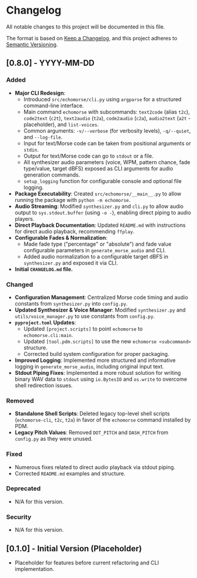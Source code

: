 # Changelog

All notable changes to this project will be documented in this file.

The format is based on [Keep a Changelog](https://keepachangelog.com/en/1.0.0/),
and this project adheres to [Semantic Versioning](https://semver.org/spec/v2.0.0.html).

## [0.8.0] - YYYY-MM-DD

### Added
- **Major CLI Redesign**:
    - Introduced `src/echomorse/cli.py` using `argparse` for a structured command-line interface.
    - Main command `echomorse` with subcommands: `text2code` (alias `t2c`), `code2text` (`c2t`), `text2audio` (`t2a`), `code2audio` (`c2a`), `audio2text` (`a2t` - placeholder), and `list-voices`.
    - Common arguments: `-v/--verbose` (for verbosity levels), `-q/--quiet`, and `--log-file`.
    - Input for text/Morse code can be taken from positional arguments or `stdin`.
    - Output for text/Morse code can go to `stdout` or a file.
    - All synthesizer audio parameters (voice, WPM, pattern chance, fade type/value, target dBFS) exposed as CLI arguments for audio generation commands.
    - `setup_logging` function for configurable console and optional file logging.
- **Package Executability**: Created `src/echomorse/__main__.py` to allow running the package with `python -m echomorse`.
- **Audio Streaming**: Modified `synthesizer.py` and `cli.py` to allow audio output to `sys.stdout.buffer` (using `-o -`), enabling direct piping to audio players.
- **Direct Playback Documentation**: Updated `README.md` with instructions for direct audio playback, recommending `ffplay`.
- **Configurable Fades & Normalization**:
    - Made fade type ("percentage" or "absolute") and fade value configurable parameters in `generate_morse_audio` and CLI.
    - Added audio normalization to a configurable target dBFS in `synthesizer.py` and exposed it via CLI.
- **Initial `CHANGELOG.md` file.**

### Changed
- **Configuration Management**: Centralized Morse code timing and audio constants from `synthesizer.py` into `config.py`.
- **Updated Synthesizer & Voice Manager**: Modified `synthesizer.py` and `utils/voice_manager.py` to use constants from `config.py`.
- **`pyproject.toml` Updates**:
    - Updated `[project.scripts]` to point `echomorse` to `echomorse.cli:main`.
    - Updated `[tool.pdm.scripts]` to use the new `echomorse <subcommand>` structure.
    - Corrected build system configuration for proper packaging.
- **Improved Logging**: Implemented more structured and informative logging in `generate_morse_audio`, including original input text.
- **Stdout Piping Fixes**: Implemented a more robust solution for writing binary WAV data to `stdout` using `io.BytesIO` and `os.write` to overcome shell redirection issues.

### Removed
- **Standalone Shell Scripts**: Deleted legacy top-level shell scripts (`echomorse-cli`, `t2c`, `t2a`) in favor of the `echomorse` command installed by PDM.
- **Legacy Pitch Values**: Removed `DOT_PITCH` and `DASH_PITCH` from `config.py` as they were unused.

### Fixed
- Numerous fixes related to direct audio playback via stdout piping.
- Corrected `README.md` examples and structure.

### Deprecated
- N/A for this version.

### Security
- N/A for this version.

## [0.1.0] - Initial Version (Placeholder)
- Placeholder for features before current refactoring and CLI implementation. 